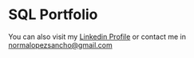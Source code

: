 # SQL Portfolio

You can also visit my [Linkedin Profile](https://www.linkedin.com/in/norma-l%C3%B3pez-sancho-b8843189/) or contact me in normalopezsancho@gmail.com 

